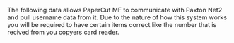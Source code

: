 The following data allows PaperCut MF to communicate with Paxton Net2 and pull username data from it. Due to the nature of how this system works you will be required to have certain items correct like the number that is recived from you copyers card reader. 